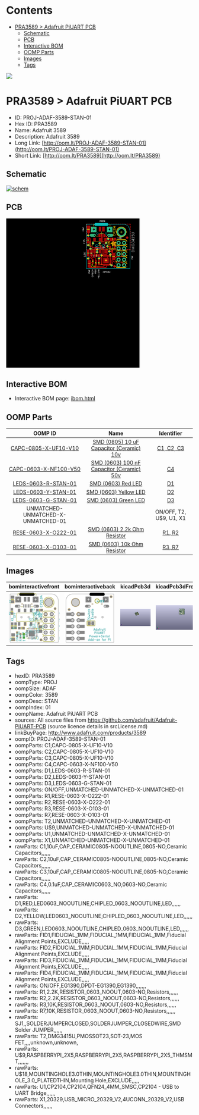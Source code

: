 



Contents
========

* [PRA3589 > Adafruit PiUART PCB](#pra3589--adafruit-piuart-pcb)
	* [Schematic](#schematic)
	* [PCB](#pcb)
	* [Interactive BOM](#interactive-bom)
	* [OOMP Parts](#oomp-parts)
	* [Images](#images)
	* [Tags](#tags)
  
![][im]
# PRA3589 > Adafruit PiUART PCB

- ID: PROJ-ADAF-3589-STAN-01
- Hex ID: PRA3589
- Name: Adafruit 3589
- Description: Adafruit 3589
- Long Link: [http://oom.lt/PROJ-ADAF-3589-STAN-01](http://oom.lt/PROJ-ADAF-3589-STAN-01)
- Short Link: [http://oom.lt/PRA3589](http://oom.lt/PRA3589)

## Schematic
  
[![schem](eagleSchemImage.png)](eagleSchemImage.png)
## PCB
  
[![pcb](eagleImage.png)](eagleImage.png)
## Interactive BOM

- Interactive BOM page: [ibom.html](https://htmlpreview.github.io/?https://github.com/oomlout/oomlout_OOMP_projects/blob/main/PROJ-ADAF-3589-STAN-01/kicad/bom/ibom.html)

## OOMP Parts
  

|OOMP ID|Name|Identifier|
| :---: | :---: | :---: |
|[CAPC-0805-X-UF10-V10](https://github.com/oomlout/oomlout_OOMP_parts/tree/main/CAPC-0805-X-UF10-V10/)|[SMD (0805) 10 uF Capacitor (Ceramic) 10v](https://github.com/oomlout/oomlout_OOMP_parts/tree/main/CAPC-0805-X-UF10-V10/)|[C1, C2, C3](https://github.com/oomlout/oomlout_OOMP_parts/tree/main/CAPC-0805-X-UF10-V10/)|
|[CAPC-0603-X-NF100-V50](https://github.com/oomlout/oomlout_OOMP_parts/tree/main/CAPC-0603-X-NF100-V50/)|[SMD (0603) 100 nF Capacitor (Ceramic) 50v](https://github.com/oomlout/oomlout_OOMP_parts/tree/main/CAPC-0603-X-NF100-V50/)|[C4](https://github.com/oomlout/oomlout_OOMP_parts/tree/main/CAPC-0603-X-NF100-V50/)|
|[LEDS-0603-R-STAN-01](https://github.com/oomlout/oomlout_OOMP_parts/tree/main/LEDS-0603-R-STAN-01/)|[SMD (0603) Red LED](https://github.com/oomlout/oomlout_OOMP_parts/tree/main/LEDS-0603-R-STAN-01/)|[D1](https://github.com/oomlout/oomlout_OOMP_parts/tree/main/LEDS-0603-R-STAN-01/)|
|[LEDS-0603-Y-STAN-01](https://github.com/oomlout/oomlout_OOMP_parts/tree/main/LEDS-0603-Y-STAN-01/)|[SMD (0603) Yellow LED](https://github.com/oomlout/oomlout_OOMP_parts/tree/main/LEDS-0603-Y-STAN-01/)|[D2](https://github.com/oomlout/oomlout_OOMP_parts/tree/main/LEDS-0603-Y-STAN-01/)|
|[LEDS-0603-G-STAN-01](https://github.com/oomlout/oomlout_OOMP_parts/tree/main/LEDS-0603-G-STAN-01/)|[SMD (0603) Green LED](https://github.com/oomlout/oomlout_OOMP_parts/tree/main/LEDS-0603-G-STAN-01/)|[D3](https://github.com/oomlout/oomlout_OOMP_parts/tree/main/LEDS-0603-G-STAN-01/)|
|UNMATCHED-UNMATCHED-X-UNMATCHED-01||ON/OFF, T2, U$9, U1, X1|
|[RESE-0603-X-O222-01](https://github.com/oomlout/oomlout_OOMP_parts/tree/main/RESE-0603-X-O222-01/)|[SMD (0603) 2.2k Ohm Resistor](https://github.com/oomlout/oomlout_OOMP_parts/tree/main/RESE-0603-X-O222-01/)|[R1, R2](https://github.com/oomlout/oomlout_OOMP_parts/tree/main/RESE-0603-X-O222-01/)|
|[RESE-0603-X-O103-01](https://github.com/oomlout/oomlout_OOMP_parts/tree/main/RESE-0603-X-O103-01/)|[SMD (0603) 10k Ohm Resistor](https://github.com/oomlout/oomlout_OOMP_parts/tree/main/RESE-0603-X-O103-01/)|[R3, R7](https://github.com/oomlout/oomlout_OOMP_parts/tree/main/RESE-0603-X-O103-01/)|

## Images
  
  

|bominteractivefront|bominteractiveback|kicadPcb3d|kicadPcb3dFront|kicadPcb3dBack|kicadSchem|eagleImage|eagleSchemImage|pcbdraw|pcbdrawback|
| :---: | :---: | :---: | :---: | :---: | :---: | :---: | :---: | :---: | :---: |
|[![bominteractivefront](bomFront_140.png)](bomFront.png)|[![bominteractiveback](bomBack_140.png)](bomBack.png)|[![kicadPcb3d](kicadPcb3d_140.png)](kicadPcb3d.png)|[![kicadPcb3dFront](kicadPcb3dFront_140.png)](kicadPcb3dFront.png)|[![kicadPcb3dBack](kicadPcb3dBack_140.png)](kicadPcb3dBack.png)|[![kicadSchem](kicadSchem_140.png)](kicadSchem.png)|[![eagleImage](eagleImage_140.png)](eagleImage.png)|[![eagleSchemImage](eagleSchemImage_140.png)](eagleSchemImage.png)|[![pcbdraw](pcbdraw_140.png)](pcbdraw.png)|[![pcbdrawback](pcbdrawBack_140.png)](pcbdrawBack.png)|

## Tags

- hexID: PRA3589
- oompType: PROJ
- oompSize: ADAF
- oompColor: 3589
- oompDesc: STAN
- oompIndex: 01
- oompName: Adafruit PiUART PCB
- sources: All source files from https://github.com/adafruit/Adafruit-PiUART-PCB (source licence details in srcLicense.md)
- linkBuyPage: http://www.adafruit.com/products/3589
- oompID: PROJ-ADAF-3589-STAN-01
- oompParts: C1,CAPC-0805-X-UF10-V10
- oompParts: C2,CAPC-0805-X-UF10-V10
- oompParts: C3,CAPC-0805-X-UF10-V10
- oompParts: C4,CAPC-0603-X-NF100-V50
- oompParts: D1,LEDS-0603-R-STAN-01
- oompParts: D2,LEDS-0603-Y-STAN-01
- oompParts: D3,LEDS-0603-G-STAN-01
- oompParts: ON/OFF,UNMATCHED-UNMATCHED-X-UNMATCHED-01
- oompParts: R1,RESE-0603-X-O222-01
- oompParts: R2,RESE-0603-X-O222-01
- oompParts: R3,RESE-0603-X-O103-01
- oompParts: R7,RESE-0603-X-O103-01
- oompParts: T2,UNMATCHED-UNMATCHED-X-UNMATCHED-01
- oompParts: U$9,UNMATCHED-UNMATCHED-X-UNMATCHED-01
- oompParts: U1,UNMATCHED-UNMATCHED-X-UNMATCHED-01
- oompParts: X1,UNMATCHED-UNMATCHED-X-UNMATCHED-01
- rawParts: C1,10uF,CAP_CERAMIC0805-NOOUTLINE,0805-NO,Ceramic Capacitors,,,,,,
- rawParts: C2,10uF,CAP_CERAMIC0805-NOOUTLINE,0805-NO,Ceramic Capacitors,,,,,,
- rawParts: C3,10uF,CAP_CERAMIC0805-NOOUTLINE,0805-NO,Ceramic Capacitors,,,,,,
- rawParts: C4,0.1uF,CAP_CERAMIC0603_NO,0603-NO,Ceramic Capacitors,,,,,,
- rawParts: D1,RED,LED0603_NOOUTLINE,CHIPLED_0603_NOOUTLINE,LED,,,,,,
- rawParts: D2,YELLOW,LED0603_NOOUTLINE,CHIPLED_0603_NOOUTLINE,LED,,,,,,
- rawParts: D3,GREEN,LED0603_NOOUTLINE,CHIPLED_0603_NOOUTLINE,LED,,,,,,
- rawParts: FID1,FIDUCIAL_1MM,FIDUCIAL_1MM,FIDUCIAL_1MM,Fiducial Alignment Points,EXCLUDE,,,,,
- rawParts: FID2,FIDUCIAL_1MM,FIDUCIAL_1MM,FIDUCIAL_1MM,Fiducial Alignment Points,EXCLUDE,,,,,
- rawParts: FID3,FIDUCIAL_1MM,FIDUCIAL_1MM,FIDUCIAL_1MM,Fiducial Alignment Points,EXCLUDE,,,,,
- rawParts: FID4,FIDUCIAL_1MM,FIDUCIAL_1MM,FIDUCIAL_1MM,Fiducial Alignment Points,EXCLUDE,,,,,
- rawParts: ON/OFF,EG1390,DPDT-EG1390,EG1390,,,,,,,
- rawParts: R1,2.2K,RESISTOR_0603_NOOUT,0603-NO,Resistors,,,,,,
- rawParts: R2,2.2K,RESISTOR_0603_NOOUT,0603-NO,Resistors,,,,,,
- rawParts: R3,10K,RESISTOR_0603_NOOUT,0603-NO,Resistors,,,,,,
- rawParts: R7,10K,RESISTOR_0603_NOOUT,0603-NO,Resistors,,,,,,
- rawParts: SJ1,,SOLDERJUMPERCLOSED,SOLDERJUMPER_CLOSEDWIRE,SMD Solder JUMPER,,,,,,
- rawParts: T2,DMG3415U,PMOSSOT23,SOT-23,MOS FET,,,,unknown,unknown,
- rawParts: U$9,RASPBERRYPI_2X5,RASPBERRYPI_2X5,RASPBERRYPI_2X5_THMSMT,,,,,,,
- rawParts: U$18,MOUNTINGHOLE3.0THIN,MOUNTINGHOLE3.0THIN,MOUNTINGHOLE_3.0_PLATEDTHIN,Mounting Hole,EXCLUDE,,,,,
- rawParts: U1,CP2104,CP2104,QFN24_4MM_SMSC,CP2104 - USB to UART Bridge,,,,,,
- rawParts: X1,20329,USB_MICRO_20329_V2,4UCONN_20329_V2,USB Connectors,,,,,,



[im]: kicadPcb3d_450.png
